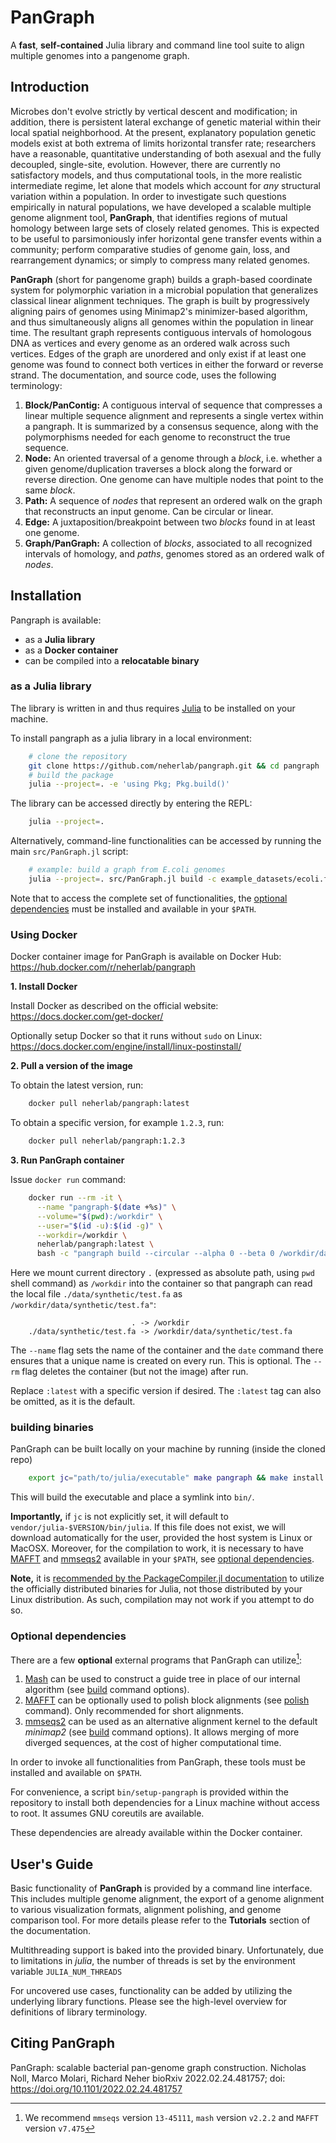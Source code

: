 # PanGraph
A **fast**, **self-contained** Julia library and command line tool suite to align multiple genomes into a pangenome graph.

## Introduction

Microbes don't evolve strictly by vertical descent and modification; in addition, there is persistent lateral exchange of genetic material within their local spatial neighborhood.
At the present, explanatory population genetic models exist at both extrema of limits horizontal transfer rate; researchers have a reasonable, quantitative understanding of both asexual and the fully decoupled, single-site, evolution.
However, there are currently no satisfactory models, and thus computational tools, in the more realistic intermediate regime, let alone that models which account for _any_ structural variation within a population.
In order to investigate such questions empirically in natural populations, we have developed a scalable multiple genome alignment tool, **PanGraph**, that identifies regions of mutual homology between large sets of closely related genomes.
This is expected to be useful to parsimoniously infer horizontal gene transfer events within a community; perform comparative studies of genome gain, loss, and rearrangement dynamics; or simply to compress many related genomes.

**PanGraph** (short for pangenome graph) builds a graph-based coordinate system for polymorphic variation in a microbial population that generalizes classical linear alignment techniques.
The graph is built by progressively aligning pairs of genomes using Minimap2's minimizer-based algorithm, and thus simultaneously aligns all genomes within the population in linear time.
The resultant graph represents contiguous intervals of homologous DNA as vertices and every genome as an ordered walk across such vertices.
Edges of the graph are unordered and only exist if at least one genome was found to connect both vertices in either the forward or reverse strand.
The documentation, and source code, uses the following terminology:

1. **Block/PanContig:**
    A contiguous interval of sequence that compresses a linear multiple sequence alignment and represents a single vertex within a pangraph.
    It is summarized by a consensus sequence, along with the polymorphisms needed for each genome to reconstruct the true sequence.
2. **Node:**
    An oriented traversal of a genome through a _block_, i.e. whether a given genome/duplication traverses a block along the forward or reverse direction.
    One genome can have multiple nodes that point to the same _block_.
3. **Path:**
    A sequence of _nodes_ that represent an ordered walk on the graph that reconstructs an input genome.
    Can be circular or linear.
4. **Edge:**
    A juxtaposition/breakpoint between two _blocks_ found in at least one genome.
5. **Graph/PanGraph:**
    A collection of _blocks_, associated to all recognized intervals of homology, and _paths_, genomes stored as an ordered walk of _nodes_.


## Installation

Pangraph is available:
- as a **Julia library**
- as a **Docker container**
- can be compiled into a **relocatable binary**


### as a Julia library

The library is written in and thus requires [Julia](https://julialang.org/downloads/) to be installed on your machine.

To install pangraph as a julia library in a local environment:
```bash
    # clone the repository
    git clone https://github.com/neherlab/pangraph.git && cd pangraph
    # build the package
    julia --project=. -e 'using Pkg; Pkg.build()'
```

The library can be accessed directly by entering the REPL:
```bash
    julia --project=.
```

Alternatively, command-line functionalities can be accessed by running the main `src/PanGraph.jl` script:
```bash
    # example: build a graph from E.coli genomes
    julia --project=. src/PanGraph.jl build -c example_datasets/ecoli.fa.gz > graph.json
```

Note that to access the complete set of functionalities, the [optional dependencies](https://neherlab.github.io/pangraph/#Optional-dependencies) must be installed and available in your `$PATH`.


### Using Docker

Docker container image for PanGraph is available on Docker Hub: <https://hub.docker.com/r/neherlab/pangraph>

 **1. Install Docker**

Install Docker as described on the official website: <https://docs.docker.com/get-docker/>

Optionally setup Docker so that it runs without `sudo` on Linux: <https://docs.docker.com/engine/install/linux-postinstall/>

 **2. Pull a version of the image**

To obtain the latest version, run:

```bash
    docker pull neherlab/pangraph:latest
```

To obtain a specific version, for example `1.2.3`, run:
   
```bash
    docker pull neherlab/pangraph:1.2.3
```

**3. Run PanGraph container**

Issue `docker run` command:

```bash
    docker run --rm -it \
      --name "pangraph-$(date +%s)" \
      --volume="$(pwd):/workdir" \
      --user="$(id -u):$(id -g)" \
      --workdir=/workdir \
      neherlab/pangraph:latest \
      bash -c "pangraph build --circular --alpha 0 --beta 0 /workdir/data/synthetic/test.fa > graph.json"
```

Here we mount current directory `.` (expressed as absolute path, using `pwd` shell command) as `/workdir` into the container so that pangraph can read the local
file `./data/synthetic/test.fa` as `/workdir/data/synthetic/test.fa"`:
    
```
                           . -> /workdir
    ./data/synthetic/test.fa -> /workdir/data/synthetic/test.fa
```

The `--name` flag sets the name of the container and the `date` command there ensures that a unique name is created on every run. This is optional. The `--rm` flag deletes the container (but not the image) after run.

Replace `:latest` with a specific version if desired. The `:latest` tag can also be omitted, as it is the default. 


### building binaries

PanGraph can be built locally on your machine by running (inside the cloned repo)
```bash
    export jc="path/to/julia/executable" make pangraph && make install
```
This will build the executable and place a symlink into `bin/`.

**Importantly,** if `jc` is not explicitly set, it will default to `vendor/julia-$VERSION/bin/julia`. If this file does not exist, we will download automatically for the user, provided the host system is Linux or MacOSX.
Moreover, for the compilation to work, it is necessary to have [MAFFT](https://mafft.cbrc.jp/alignment/software/) and [mmseqs2](https://github.com/soedinglab/MMseqs2) available in your `$PATH`, see [optional dependencies](https://neherlab.github.io/pangraph/#Optional-dependencies).

**Note,** it is [recommended by the PackageCompiler.jl documentation](https://julialang.github.io/PackageCompiler.jl/stable/#Installation-instructions) to utilize the officially distributed binaries for Julia, not those distributed by your Linux distribution. As such, compilation may not work if you attempt to do so.


### Optional dependencies

There are a few **optional** external programs that PanGraph can utilize[^1]:
1. [Mash](https://github.com/marbl/Mash) can be used to construct a guide tree in place of our internal algorithm (see [build](https://neherlab.github.io/pangraph/cli/build/) command options).
2. [MAFFT](https://mafft.cbrc.jp/alignment/software/) can be optionally used to polish block alignments (see [polish](https://neherlab.github.io/pangraph/cli/polish/) command). Only recommended for short alignments. 
3. [mmseqs2](https://github.com/soedinglab/MMseqs2) can be used as an alternative alignment kernel to the default *minimap2* (see [build](https://neherlab.github.io/pangraph/cli/build/) command options). It allows merging of more diverged sequences, at the cost of higher computational time.

In order to invoke all functionalities from PanGraph, these tools must be installed and available on `$PATH`.

For convenience, a script `bin/setup-pangraph` is provided within the repository to install both dependencies for a Linux machine without access to root.
It assumes GNU coreutils are available.

These dependencies are already available within the Docker container.

[^1]: We recommend `mmseqs` version `13-45111`, `mash` version `v2.2.2` and `MAFFT` version `v7.475`

## User's Guide

Basic functionality of **PanGraph** is provided by a command line interface.
This includes multiple genome alignment, the export of a genome alignment to various visualization formats, alignment polishing, and genome comparison tool. For more details please refer to the **Tutorials** section of the documentation.

Multithreading support is baked into the provided binary. Unfortunately, due to limitations in *julia*, the number of threads is set by the environment variable `JULIA_NUM_THREADS`

For uncovered use cases, functionality can be added by utilizing the underlying library functions.
Please see the high-level overview for definitions of library terminology.

## Citing PanGraph

PanGraph: scalable bacterial pan-genome graph construction. Nicholas Noll, Marco Molari, Richard Neher bioRxiv 2022.02.24.481757; doi: <https://doi.org/10.1101/2022.02.24.481757>
